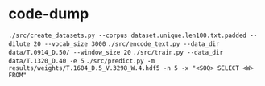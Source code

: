 # code-dump

`./src/create_datasets.py --corpus dataset.unique.len100.txt.padded --dilute 20 --vocab_size 3000`
`./src/encode_text.py --data_dir data/T.0914_D.50/ --window_size 20`
`./src/train.py --data_dir data/T.1320_D.40 -e 5`
`./src/predict.py -m results/weights/T.1604_D.5_V.3298_W.4.hdf5 -n 5 -x "<SOQ> SELECT <W> FROM"`
